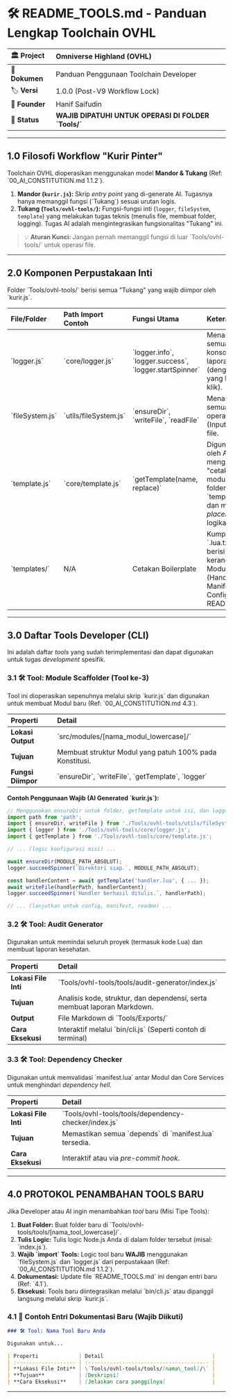 # 🛠️ README_TOOLS.md - Panduan Lengkap Toolchain OVHL

| 🏛️ **Project** | Omniverse Highland (OVHL)                             |
| :------------- | :---------------------------------------------------- |
| 📄 **Dokumen** | Panduan Penggunaan Toolchain Developer                |
| 🏷️ **Versi**   | 1.0.0 (Post-V9 Workflow Lock)                         |
| 👑 **Founder** | Hanif Saifudin                                        |
| 🚨 **Status**  | **WAJIB DIPATUHI UNTUK OPERASI DI FOLDER \`Tools/\`** |

---

## 1.0 Filosofi Workflow "Kurir Pinter"

Toolchain OVHL dioperasikan menggunakan model **Mandor & Tukang** (Ref: \`00_AI_CONSTITUTION.md 1.1.2\`).

1.  **Mandor (`kurir.js`):** Skrip _entry point_ yang di-generate AI. Tugasnya hanya memanggil fungsi (\`Tukang\`) sesuai urutan logis.
2.  **Tukang (`Tools/ovhl-tools/`):** Fungsi-fungsi inti (`logger`, `fileSystem`, `template`) yang melakukan tugas teknis (menulis file, membuat folder, logging). Tugas AI adalah mengintegrasikan fungsionalitas "Tukang" ini.

> 💡 **Aturan Kunci:** Jangan pernah memanggil fungsi di luar \`Tools/ovhl-tools/\` untuk operasi file.

---

## 2.0 Komponen Perpustakaan Inti

Folder \`Tools/ovhl-tools/\` berisi semua "Tukang" yang wajib diimpor oleh \`kurir.js\`.

| File/Folder       | Path Import Contoh      | Fungsi Utama                                                 | Keterangan                                                                                                          |
| :---------------- | :---------------------- | :----------------------------------------------------------- | :------------------------------------------------------------------------------------------------------------------ |
| \`logger.js\`     | \`core/logger.js\`      | \`logger.info\`, \`logger.success\`, \`logger.startSpinner\` | Menangani semua output konsol dan laporan status (dengan link yang bisa di-klik).                                   |
| \`fileSystem.js\` | \`utils/fileSystem.js\` | \`ensureDir\`, \`writeFile\`, \`readFile\`                   | Menangani semua operasi I/O (Input/Output) file.                                                                    |
| \`template.js\`   | \`core/template.js\`    | \`getTemplate(name, replace)\`                               | Digunakan oleh AI untuk mengambil "cetakan" modul (dari folder \`templates/\`) dan mengisi _placeholder_ logikanya. |
| \`templates/\`    | N/A                     | Cetakan Boilerplate                                          | Kumpulan file \`.lua.txt\` yang berisi kerangka Modul (Handler, Manifest, Config, README).                          |

---

## 3.0 Daftar Tools Developer (CLI)

Ini adalah daftar _tools_ yang sudah terimplementasi dan dapat digunakan untuk tugas _development_ spesifik.

### 3.1 🛠️ Tool: Module Scaffolder (Tool ke-3)

Tool ini dioperasikan sepenuhnya melalui skrip \`kurir.js\` dan digunakan untuk membuat Modul baru (Ref: \`00_AI_CONSTITUTION.md 4.3\`).

| Properti           | Detail                                                    |
| :----------------- | :-------------------------------------------------------- |
| **Lokasi Output**  | \`src/modules/[nama\_modul\_lowercase]/\`                 |
| **Tujuan**         | Membuat struktur Modul yang patuh 100% pada Konstitusi.   |
| **Fungsi Diimpor** | \`ensureDir\`, \`writeFile\`, \`getTemplate\`, \`logger\` |

**Contoh Penggunaan Wajib (AI Generated \`kurir.js\`):**

```javascript
// Menggunakan ensureDir untuk folder, getTemplate untuk isi, dan logger untuk feedback.
import path from 'path';
import { ensureDir, writeFile } from './Tools/ovhl-tools/utils/fileSystem.js';
import { logger } from './Tools/ovhl-tools/core/logger.js';
import { getTemplate } from './Tools/ovhl-tools/core/template.js';

// ... (logic konfigurasi misi) ...

await ensureDir(MODULE_PATH_ABSOLUT);
logger.succeedSpinner(`Direktori siap.`, MODULE_PATH_ABSOLUT);

const handlerContent = await getTemplate('handler.lua', { ... });
await writeFile(handlerPath, handlerContent);
logger.succeedSpinner(`Handler berhasil ditulis.`, handlerPath);

// ... (lanjutkan untuk config, manifest, readme) ...
```

### 3.2 🛠️ Tool: Audit Generator

Digunakan untuk memindai seluruh proyek (termasuk kode Lua) dan membuat laporan kesehatan.

| Properti             | Detail                                                                   |
| :------------------- | :----------------------------------------------------------------------- |
| **Lokasi File Inti** | \`Tools/ovhl-tools/tools/audit-generator/index.js\`                      |
| **Tujuan**           | Analisis kode, struktur, dan dependensi, serta membuat laporan Markdown. |
| **Output**           | File Markdown di \`Tools/Exports/\`                                      |
| **Cara Eksekusi**    | Interaktif melalui \`bin/cli.js\` (Seperti contoh di terminal)           |

### 3.3 🛠️ Tool: Dependency Checker

Digunakan untuk memvalidasi \`manifest.lua\` antar Modul dan Core Services untuk menghindari _dependency hell_.

| Properti             | Detail                                                     |
| :------------------- | :--------------------------------------------------------- |
| **Lokasi File Inti** | \`Tools/ovhl-tools/tools/dependency-checker/index.js\`     |
| **Tujuan**           | Memastikan semua \`depends\` di \`manifest.lua\` tersedia. |
| **Cara Eksekusi**    | Interaktif atau via _pre-commit hook_.                     |

---

## 4.0 PROTOKOL PENAMBAHAN TOOLS BARU

Jika Developer atau AI ingin menambahkan _tool_ baru (Misi Tipe Tools):

1.  **Buat Folder:** Buat folder baru di \`Tools/ovhl-tools/tools/\[nama_tool_lowercase]/\`.
2.  **Tulis Logic:** Tulis logic Node.js Anda di dalam folder tersebut (misal: \`index.js\`).
3.  **Wajib \`import\` Tools:** Logic tool baru **WAJIB** menggunakan \`fileSystem.js\` dan \`logger.js\` dari perpustakaan (Ref: \`00_AI_CONSTITUTION.md 1.1.2\`).
4.  **Dokumentasi:** Update file \`README_TOOLS.md\` ini dengan entri baru (Ref: \`4.1\`).
5.  **Eksekusi:** Tools baru diintegrasikan melalui \`bin/cli.js\` atau dipanggil langsung melalui skrip \`kurir.js\`.

### 4.1 📝 Contoh Entri Dokumentasi Baru (Wajib Diikuti)

```markdown
### 🛠️ Tool: Nama Tool Baru Anda

Digunakan untuk...

| Properti             | Detail                                   |
| :------------------- | :--------------------------------------- |
| **Lokasi File Inti** | \`Tools/ovhl-tools/tools/[nama\_tool]/\` |
| **Tujuan**           | [Deskripsi]                              |
| **Cara Eksekusi**    | [Jelaskan cara panggilnya]               |
```

---
